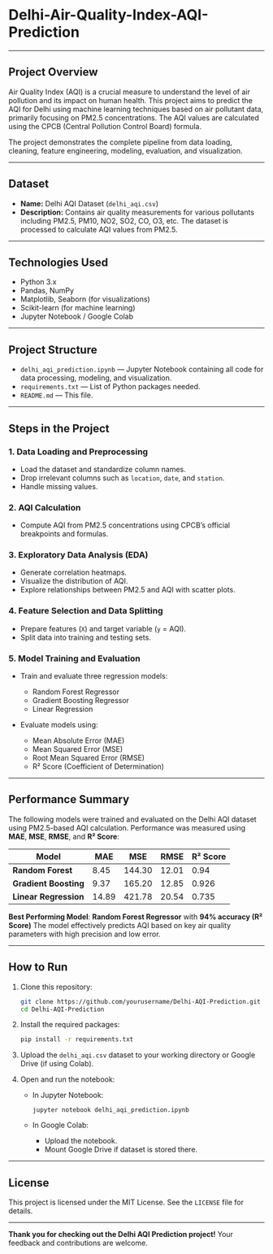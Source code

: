 # Delhi-Air-Quality-Index-AQI-Prediction
---

## Project Overview

Air Quality Index (AQI) is a crucial measure to understand the level of air pollution and its impact on human health. This project aims to predict the AQI for Delhi using machine learning techniques based on air pollutant data, primarily focusing on PM2.5 concentrations. The AQI values are calculated using the CPCB (Central Pollution Control Board) formula.

The project demonstrates the complete pipeline from data loading, cleaning, feature engineering, modeling, evaluation, and visualization.

---

## Dataset

* **Name:** Delhi AQI Dataset (`delhi_aqi.csv`)
* **Description:** Contains air quality measurements for various pollutants including PM2.5, PM10, NO2, SO2, CO, O3, etc. The dataset is processed to calculate AQI values from PM2.5.

---

## Technologies Used

* Python 3.x
* Pandas, NumPy
* Matplotlib, Seaborn (for visualizations)
* Scikit-learn (for machine learning)
* Jupyter Notebook / Google Colab

---

## Project Structure

* `delhi_aqi_prediction.ipynb` — Jupyter Notebook containing all code for data processing, modeling, and visualization.
* `requirements.txt` — List of Python packages needed.
* `README.md` — This file.

---

## Steps in the Project

### 1. Data Loading and Preprocessing

* Load the dataset and standardize column names.
* Drop irrelevant columns such as `location`, `date`, and `station`.
* Handle missing values.

### 2. AQI Calculation

* Compute AQI from PM2.5 concentrations using CPCB’s official breakpoints and formulas.

### 3. Exploratory Data Analysis (EDA)

* Generate correlation heatmaps.
* Visualize the distribution of AQI.
* Explore relationships between PM2.5 and AQI with scatter plots.

### 4. Feature Selection and Data Splitting

* Prepare features (`X`) and target variable (`y` = AQI).
* Split data into training and testing sets.

### 5. Model Training and Evaluation

* Train and evaluate three regression models:

  * Random Forest Regressor
  * Gradient Boosting Regressor
  * Linear Regression
    
* Evaluate models using:

  * Mean Absolute Error (MAE)
  * Mean Squared Error (MSE)
  * Root Mean Squared Error (RMSE)
  * R² Score (Coefficient of Determination)

---

## Performance Summary

The following models were trained and evaluated on the Delhi AQI dataset using PM2.5-based AQI calculation. Performance was measured using **MAE**, **MSE**, **RMSE**, and **R² Score**:

| Model                 | MAE   | MSE    | RMSE  | R² Score |
| --------------------- | ----- | ------ | ----- | -------- |
| **Random Forest**     | 8.45  | 144.30 | 12.01 | 0.94     |
| **Gradient Boosting** | 9.37  | 165.20 | 12.85 | 0.926    |
| **Linear Regression** | 14.89 | 421.78 | 20.54 | 0.735    |

**Best Performing Model**: **Random Forest Regressor** with **94% accuracy (R² Score)**
The model effectively predicts AQI based on key air quality parameters with high precision and low error.

---

## How to Run

1. Clone this repository:

   ```bash
   git clone https://github.com/yourusername/Delhi-AQI-Prediction.git
   cd Delhi-AQI-Prediction
   ```

2. Install the required packages:

   ```bash
   pip install -r requirements.txt
   ```

3. Upload the `delhi_aqi.csv` dataset to your working directory or Google Drive (if using Colab).

4. Open and run the notebook:

   * In Jupyter Notebook:

     ```
     jupyter notebook delhi_aqi_prediction.ipynb
     ```
   * In Google Colab:

     * Upload the notebook.
     * Mount Google Drive if dataset is stored there.

---

## License

This project is licensed under the MIT License. See the `LICENSE` file for details.

---

**Thank you for checking out the Delhi AQI Prediction project!**
Your feedback and contributions are welcome.
